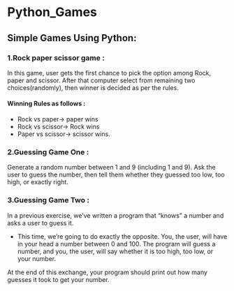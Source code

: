 # Python_Games
## Simple Games Using Python:

### 1.Rock paper scissor game :
In this game, user gets the first chance to pick the option among Rock, paper and scissor. After that computer select from remaining two choices(randomly), then winner is decided as per the rules.

#### Winning Rules as follows :
* Rock vs paper-> paper wins
* Rock vs scissor-> Rock wins
*  Paper vs scissor-> scissor wins.

### 2.Guessing Game One :
Generate a random number between 1 and 9 (including 1 and 9). Ask the user to guess the number, then tell them whether they guessed too low, too high, or exactly right.

### 3.Guessing Game Two : 
In a previous exercise, we’ve written a program that “knows” a number and asks a user to guess it.

* This time, we’re going to do exactly the opposite. You, the user, will have in your head a number between 0 and 100. The program will guess a number, and you, the user, will say whether it is too high, too low, or your number.

At the end of this exchange, your program should print out how many guesses it took to get your number.
